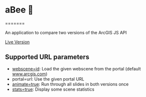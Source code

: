 # aBee :bee:
=======

An application to compare two versions of the ArcGIS JS API

[Live Version](https://eile.github.io/aBee/)

## Supported URL parameters

* [webscene=id](https://eile.github.io/aBee/?webscene=6d3adbbdb8274328912c68e13d06e0f3): Load the given webscene from the portal (default www.arcgis.com)
* portal=url: Use the given portal URL
* [animate=true](https://eile.github.io/aBee/?animate=true): Run through all slides in both versions once
* [stats=true](https://eile.github.io/aBee/?stats=true): Display some scene statistics
